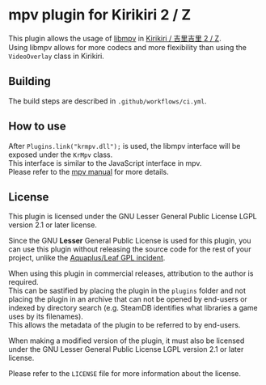 # mpv plugin for Kirikiri 2 / Z

This plugin allows the usage of [libmpv](https://mpv.io/) in [Kirikiri / 吉里吉里 2 / Z](https://krkrz.github.io/).  
Using libmpv allows for more codecs and more flexibility than using the `VideoOverlay` class in Kirikiri.  

## Building

The build steps are described in `.github/workflows/ci.yml`.  

## How to use

After `Plugins.link("krmpv.dll");` is used, the libmpv interface will be exposed under the `KrMpv` class.  
This interface is similar to the JavaScript interface in mpv.  
Please refer to the [mpv manual](https://mpv.io/manual/master/) for more details.  

## License

This plugin is licensed under the GNU Lesser General Public License LGPL version 2.1 or later license.  

Since the GNU **Lesser** General Public License is used for this plugin, you can use this plugin without releasing the source code for the rest of your project, unlike the [Aquaplus/Leaf GPL incident](https://leaf.aquaplus.jp/product/xvid.html).  

When using this plugin in commercial releases, attribution to the author is required.  
This can be sastified by placing the plugin in the `plugins` folder and not placing the plugin in an archive that can not be opened by end-users or indexed by directory search (e.g. SteamDB identifies what libraries a game uses by its filenames).  
This allows the metadata of the plugin to be referred to by end-users.  

When making a modified version of the plugin, it must also be licensed under the GNU Lesser General Public License LGPL version 2.1 or later license.  

Please refer to the `LICENSE` file for more information about the license.  

